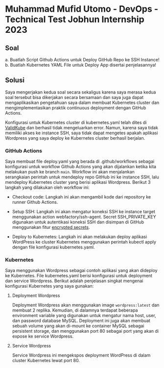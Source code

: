 # Muhammad Mufid Utomo - DevOps - Technical Test Jobhun Internship 2023

## Soal

a. Buatlah Script Github Actions untuk Deploy GitHub Repo ke SSH Instance!
b. Buatlah Kubernetes YAML File untuk Deploy App disertai penjelasannya!

## Solusi

Saya mengerjakan kedua soal secara sekaligus karena saya merasa kedua soal tersebut bisa dikerjakan secara bersamaan dan saya juga dapat mengaplikasikan pengetahuan saya dalam membuat Kubernetes cluster dan mengimplementasikan praktik continuous deployment dengan GitHub Actions.

Konfigurasi untuk Kubernetes cluster di kubernetes.yaml telah dites di [ValidKube](https://validkube.com/) dan berhasil tidak mengeluarkan error. Namun, karena saya tidak memiliki akses ke instance SSH, saya tidak dapat mengetes apakah aplikasi Wordpress yang saya deploy ke Kubernetes cluster berhasil berjalan.

### GitHub Actions

Saya membuat file deploy.yaml yang berada di .github/workflows sebagai konfigurasi untuk workflow Github Actions yang akan dijalankan ketika kita melakukan push ke branch `main`. Workflow ini akan menjalankan serangkaian perintah untuk mendeploy repo GitHub ini ke instance SSH, lalu mendeploy Kubernetes cluster yang berisi aplikasi Wordpress. Berikut 3 langkah yang dilakukan oleh workflow ini:

- Checkout code: Langkah ini akan mengambil kode dari repository ke runner Github Actions.

- Setup SSH: Langkah ini akan mengatur koneksi SSH ke instance target menggunakan action webfactory/ssh-agent. Secret SSH_PRIVATE_KEY digunakan untuk autentikasi koneksi SSH dan disimpan di GitHub menggunakan fitur [encrypted secrets](https://docs.github.com/en/actions/security-guides/encrypted-secrets).

- Deploy to Kubernetes: Langkah ini akan melakukan deploy aplikasi WordPress ke cluster Kubernetes menggunakan perintah kubectl apply dengan file konfigurasi kubernetes.yaml.

### Kubernetes

Saya menggunakan Wordpress sebagai contoh aplikasi yang akan dideploy ke Kubernetes. File kubernetes.yaml berisi konfigurasi untuk deployment dan service Wordpress. Berikut adalah penjelasan singkat mengenai konfigurasi Kubernetes yang saya gunakan:

1. Deployment Wordpress

    Deployment Wordpress akan menggunakan image `wordpress:latest` dan membuat 2 replika. Kemudian, di dalamnya terdapat beberapa environment variable yang digunakan untuk mengatur nama host, user, dan password database MySQL. Deployment ini juga akan membuat sebuah volume yang akan di-mount ke container MySQL sebagai persistent storage, dan menggunakan port 80 sebagai port yang akan di expose ke service Wordpress.

2. Service Wordpress

    Service Wordpress ini mengekspos deployment WordPress di dalam cluster Kubernetes lewat port 80.
